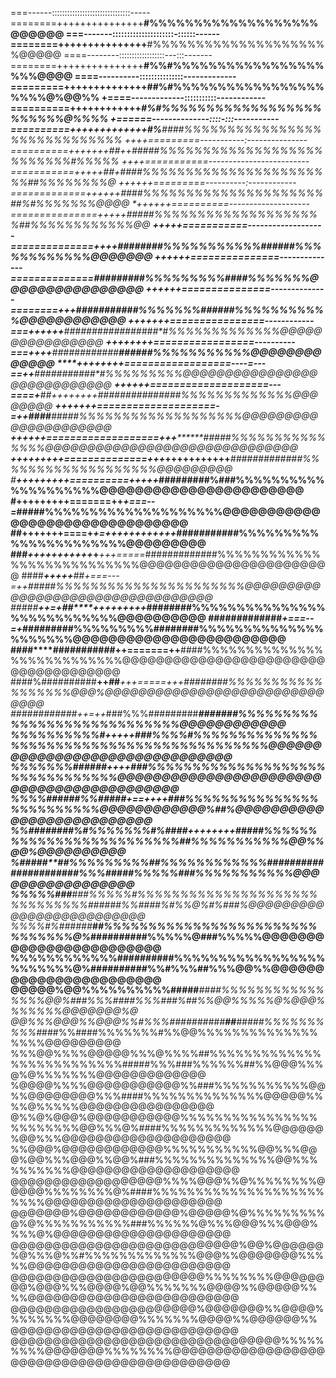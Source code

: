 ===------:::::::::::::::::::::::::::::::-----========+++++++++++++++******#%%%%%%%%%%%%%%%%%%%@@@@@@
===-------:::::::::::::::::::::-::::::------========+++++++++++++++******#%%%%%%%%%%%%%%%%%%%%%@@@@@
====--------::::::::::::::::::---:::-------========+++++++++++++++******#%%#%%%%%%%%%%%%%%%%%%%%@@@@
====----------:::::::::::::::-------------=========++++++++++++++****##%#%%%%%%%%%%%%%%%%%%%%%@%@@%%
+====-------------:::::::::::------------==========++++++++++++*****#%#%%%%%%%%%%%%%%%%%%%%%%%%@%%%%
+======--------------::::-:::-----------==========+++++++++++++#%**####%%%%%%%%%%%%%%%%%%%%%%%%%%%%%
++++=========-----------:---------------==========+++++++##*++*#####%%%%%%%%%%%%%%%%%%%%%%%%%%#%%%%%
++++===========-------------------------===========+++++*##*+*####%%%%%%%%%%%%%%%%%%%%%%%##%%%%%%%%@
++++++=========----------:------------=============++++++*#**###%%%%%%%%%%%%%%%%%%%%%##%#%%%%%%%@@@@
*++++++==========--------------------===============+++++**#####%%%%%%%%%%%%%%%%%%%%##%%%%%%%%%%%%@@
**+++++===========-------------------==============++++*########%%%%%%%%%%%######%%%%%%%%%%%%@@@@@@@
**++++++===============--------------==============***#########%%%%%%%%%###*#%%%%%%%@@@@@@@@@@@@@@@@
***++++++===============--------------========+++***###########%%%%%%%*######%%%%%%%%%%%@@@@@@@@@@@@
***+++++++================------------===++++++*****#################*#%%%%%%%%%%%%%@@@@@@@@@@@@@@@@
***++++++++=================----------===++++*****############********######%%%%%%%%%%%@@@@@@@@@@@@@
****++++++++==================----=---==++********###########*#%%%%%%%%%@@@@@@@@@@@@@@@@@@@@@@@@@@@@
******++++++====================---====+********#***#*++++++++**###############%%%%%%%%%%%%%@@@@@@@@
******+++++++====================-=++**********####****#####%%%%%%%%%%%%%%%%%%%@@@@@@@@@@@@@@@@@@@@@
*******++++++===================+++*************####**#%%%%%%%%%%%%%%%@@@@@@@@@@@@@@@@@@@@@@@@@@@@@@
******+++++++++==============+++***********+++++++++++*****#############%%%%%%%%%%%%%%%%%%%@@@@@@@@@
#******+++++++++==========++++************+*#########%###%%%%%%%%%%%%%%%%%%%%@@@@@@@@@@@@@@@@@@@@@@@
#********+++++++++=======++*********+===--=*#####%%%%%%%%%%%%%%%%%%%%@@@@@@@@@@@@@@@@@@@@@@@@@@@@@@@
##********+++++++====+*************+=++++++++++++*********###########%%%%%%%%%%%%%%%%%%%%%%@@@@@@@@@
###*********+++++++++++*+***+++=====*#############%%%%%%%%%%%%%%%%%%%%%%%%%%%@@@@@@@@@@@@@@@@@@@@@@@
####*******+++++*********##*+===---=++**#####%%%%%%%%%%%%%%%%%%%%%%@@@@@@@@@@@@@@@@@@@@@@@@@@@@@@@@@
#####********************++=+##****+++++++++***********########%%%%%%%%%%%%%%%%%%%%%%%%%%%@@@@@@@@@@
#####******########*+===--=+*#########%%%%%%%%%########%%%%%%%%%%%%%%%%%%%%%@@@@@@@@@@@@@@@@@@@@@@@@
####****###########++=======++**####%%%%%%%%%%%%%%%%%%%%%%%%%%%@@@@@@@@@@@@@@@@@@@@@@@@@@@@@@@@@@@@@
####%##########**++*#*#***+++=====+++***########%%%%%%%%%%%%%%%%%%@@@%@@@@@@@@@@@@@@@@@@@@@@@@@@@@@@
############*++=++*###%%%#########*******************#######%%%%%%%%%%%%%%%%%%%%%%%%%%%%@@@@@@@@@@@@
%%%%%%%%%%#*+++++*###%%%%#%%%%%%%%%%%%%%%%%%%%%%%%%%%%%%%%%%%%%%%%%%%@@@@@@@@@@@@@@@@@@@@@@@@@@@@@@@
%%%%%%%###*###**++++***###%%%%%%%%%%%%%%%%%%%%%%%%%%%%%%%%@@@@@@@@@@@@@@@@@@@@@@@@@@@@@@@@@@@@@@@@@@
%%%%###***###%%#####*+==++++**###%%%%%%%%%%%%%%%%%%%%%%%%%@@@@@@@@@@@@%##%@@@@@@@@@@@@@@@@@@@@@@@@@@
%%########%#%%%%%%%#%####***++++++++****#####%%%%%%%%%%%%%%%%%%%%%%%%%##%%%%%%%%%%%@@%%@@%@@@@@@@@@@
%#####**##%%%%%%%%%##%%%%%%%%%%%%##################*####%%%#####%%%%%###%%%%%%%%%%%@@@@@@@@@@@@@@@@@
%%%%%###***###%%%%%#%%%%%%%%%%%%%%%%%%%%%%%%%%%%%%#*#####%%####%#%%@%#%###%@@@@@@@@@@@@@@@@@@@@@@@@@
%%%%#%######****##%%%%%%%%%%%%%%%%%%%%%%%%%%%%%%%@%*##########%%%%%@###%%%%%@@@@@@@@@@@@@@@@@@@@@@@@
%%%%%%%%%%%%#####**#####%%%%%%%%%%%%%%%%%%%%%%%%@%#**#########%%#%%%##%%%@@%%@@@@@@@@@@@@@@@@@@@@@@@
@@@@@%@@%%%%%%%%%%#####****####%%%%%%%%%%%%%%%%@@%##*#%%%####%%%###%##%%@@%%%%%@%@@@%%%%%%%@@@@@@@%@
@@%%%@@@%%@@@%%#%%%##########**##**#####%%%%%%%%%%#*###%%####%%%%%%%#%%@@%%%%%%%%%%%%%%%%%%@@@@@@@@@
%%%@@%%%%@@@@@%%%@%%%%##%%%%%%%%%%%%%%%%%%%%%%%%%%#####%%%###%%%%%%##%%@@@%%%@%@%%%%%%%@@@@@@@@@@@@@
%@@@@%%%%@@@@@@@@@@@%%###%%%%%%%%%%%@@%%@@@@@@@@%%%####%%%%%%%%%%%%%%@@@@@%%%%@%%%%%@@@@@@@@@@@@@@@@
@%%@%@@@%@@@@@@@@@@@%%%%%%%%%%%%%%%%%%%%%%%%@@%%%@%####%%%%%%%%%%%%%@@@@@@%@@%%%@@@@@@@@@@@@@@@@@@@@
%%@@@%@@@@@@@@@@@@%%%%%%%%%%%@@%%%@@@%@@%%%@@@%%@@%###%%%%%%%%%%%%%%@@%%%%%%%%%%@@@@@@@@@@@@@@@@@@@@
@@@@@@@@@@@@@@@@@@%%%%@@@%%@%%%%%%%%@@@@@%%%%%%%%@%####%%%%%%%%%%%%%%%%%%%%%%%%@@@@@@@@@@@@@@@@@@@@@
@@@@@@@%@@@@@@@@@@@@%@@@@@%@%%%%%%%%%@%@%%%%%%%%%%%###%%%%%%@%%%@@@%%%@@@%%%%@%@@@@@@@@@@@@@@@@@@@@@
@@@@@@@@@@@@@@@@@@@@@@@@@@@%@@%@@@@@@%@%%%@%%#%%%%%%%%%%%%%@@@%%@@@@@@@%%%%%@@@@@@@@@@@@@@@@@@@@@@@@
@@@@@@@@@@@@@@@@@@@@@@@%%%%%%%%@@@@@@@@%@@@%%%@@@@%@@%%%%%%%@@@@%%@@@@@%%%%@@@@@@@@@@@@@@@@@@@@@@@@@
@@@@@@@@@@@@@@@@@@@@@@%@@@@@@@%%@@@@%%%%%%%%@@@@@@@@%%%%%%%@@@@%%@@@@@@%%@@@@@@@@@@@@@@@@@@@@@@@@@@@
@@@@@@@@@@@@@@@@@@@@@@@@@@@@@@@@%%%%%%%%%@@@@@@@%%%%%%%%@@@@@@@@@@@@@@@@@@@@@@@@@@@@@@@@@@@@@@@@@@@@
